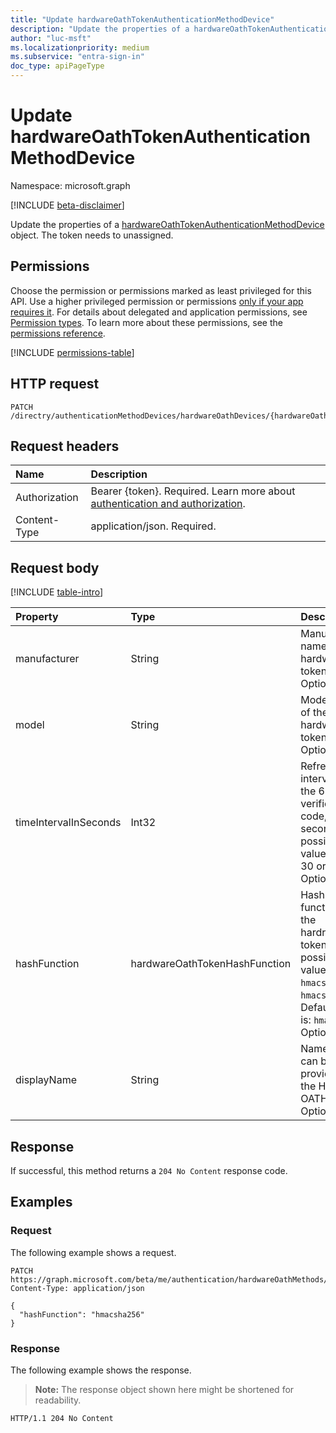 ```yaml
---
title: "Update hardwareOathTokenAuthenticationMethodDevice"
description: "Update the properties of a hardwareOathTokenAuthenticationMethodDevice object."
author: "luc-msft"
ms.localizationpriority: medium
ms.subservice: "entra-sign-in"
doc_type: apiPageType
---
```


# Update hardwareOathTokenAuthenticationMethodDevice

Namespace: microsoft.graph

[!INCLUDE [beta-disclaimer](../../includes/beta-disclaimer.md)]

Update the properties of a [hardwareOathTokenAuthenticationMethodDevice](../resources/hardwareoathtokenauthenticationmethoddevice.md) object. The token needs to unassigned.

## Permissions

Choose the permission or permissions marked as least privileged for this API. Use a higher privileged permission or permissions [only if your app requires it](/graph/permissions-overview#best-practices-for-using-microsoft-graph-permissions). For details about delegated and application permissions, see [Permission types](/graph/permissions-overview#permission-types). To learn more about these permissions, see the [permissions reference](/graph/permissions-reference).

<!-- {
  "blockType": "permissions",
  "name": "hardwareoathtokenauthenticationmethoddevice-update-permissions"
}
-->
[!INCLUDE [permissions-table](../includes/permissions/hardwareoathtokenauthenticationmethoddevice-update-permissions.md)]

## HTTP request

<!-- {
  "blockType": "ignored"
}
-->
``` http
PATCH /directry/authenticationMethodDevices/hardwareOathDevices/{hardwareOathTokenAuthenticationMethodDeviceId}
```

## Request headers

|Name|Description|
|:---|:---|
|Authorization|Bearer {token}. Required. Learn more about [authentication and authorization](/graph/auth/auth-concepts).|
|Content-Type|application/json. Required.|

## Request body

[!INCLUDE [table-intro](../../includes/update-property-table-intro.md)]

|Property|Type|Description|
|:---|:---|:---|
|manufacturer|String|Manufacturer name of the hardware token. Optional.|
|model|String|Model name of the hardware token. Optional.|
|timeIntervalInSeconds|Int32|Refresh interval of the 6-digit verification code, in seconds. The possible values are: 30 or 60. Optional.|
|hashFunction|hardwareOathTokenHashFunction|Hash function of the hardrware token. The possible values are: `hmacsha1` or `hmacsha256`. Default value is: `hmacsha1`. Optional.|
|displayName|String|Name that can be provided to the Hardware OATH token. Optional.|

## Response

If successful, this method returns a `204 No Content` response code.

## Examples

### Request

The following example shows a request.
<!-- {
  "blockType": "request",
  "name": "update_hardwareoathtokenauthenticationmethoddevice"
}
-->
``` http
PATCH https://graph.microsoft.com/beta/me/authentication/hardwareOathMethods/{hardwareOathAuthenticationMethodId}
Content-Type: application/json

{
  "hashFunction": "hmacsha256"
}
```

### Response

The following example shows the response.
>**Note:** The response object shown here might be shortened for readability.
<!-- {
  "blockType": "response",
  "truncated": true
}
-->
``` http
HTTP/1.1 204 No Content
```

